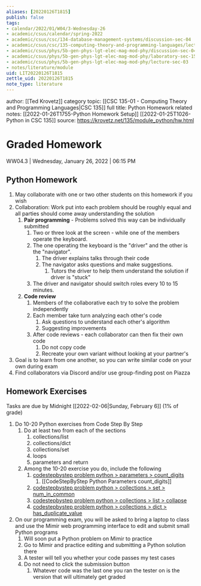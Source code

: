 ```yaml
---
aliases: [20220126T1815]
publish: false
tags:
- calendar/2022/01/W04/3-Wednesday-26
- academic/csus/calendar/spring-2022
- academic/csus/csc/134-database-management-systems/discussion-sec-04
- academic/csus/csc/135-computing-theory-and-programming-languages/lecture-sec-01
- academic/csus/phys/5b-gen-phys-lgt-elec-mag-mod-phy/discussion-sec-04
- academic/csus/phys/5b-gen-phys-lgt-elec-mag-mod-phy/laboratory-sec-15
- academic/csus/phys/5b-gen-phys-lgt-elec-mag-mod-phy/lecture-sec-03
- notes/literature/module
uid: LIT20220126T1815
zettle_uid: 20220126T1815
note_type: literature
---
```


author: [[Ted Krovetz]]
category topic: [[CSC 135-01 - Computing Theory and Programming Languages|CSC 135]]
full title: Python Homework
related notes: [[2022-01-26T1755-Python Homework Setup]] [[2022-01-25T1026-Python in CSC 135]]
source: <https://krovetz.net/135/module_python/hw.html>

# Graded Homework

WW04.3 | Wednesday, January 26, 2022 | 06:15 PM

## Python Homework

 1. May collaborate with one or two other students on this homework if you wish
 2. Collaboration: Work put into each problem should be roughly equal and all parties should come away understanding the solution
	 1. **Pair programming** - Problems solved this way can be individually submitted
		 1. Two or three look at the screen - while one of the members operate the keyboard. 
		 2. The one operating the keyboard is the "driver" and the other is the "navigator".
			 1. The driver explains talks through their code
			 2. The navigator asks questions and make suggestions.
				 1. Tutors the driver to help them understand the solution if driver is "stuck"
		 3. The driver and navigator should switch roles every 10 to 15 minutes.
	 2. **Code review**
		 1. Members of the collaborative each try to solve the problem independently
		 2. Each member take turn analyzing each other's code
			 1. Ask questions to understand each other's algorithm
			 2. Suggesting improvements
		 3. After code reviews - each collaborator can then fix their own code
			 1. Do not copy code
			 2. Recreate your own variant without looking at your partner's
 3. Goal is to learn from one another, so you can write similar code on your own during exam
 4. Find collaborators via Discord and/or use group-finding post on Piazza

## Homework Exercises

Tasks are due by Midnight [[2022-02-06|Sunday, February 6]] (1% of grade)

1. Do 10-20 Python exercises from Code Step By Step
	1. Do at least two from each of the sections
		1. collections/list
		2. collections/dict
		3. collections/set
		4. loops
		5. parameters and return
	2. Among the 10-20 exercise you do, include the following
		1. [codestepbystep problem python > parameters > count_digits](https://www.codestepbystep.com/problem/view/python/parameters/count_digits)
			1. [[CodeStepByStep Python Parameters count_digits]]
		2. [codestepbystep problem python > collections > set > num_in_common](https://www.codestepbystep.com/problem/view/python/collections/set/num_in_common)
		3. [codestepbystep problem python > collections > list > collapse](https://www.codestepbystep.com/problem/view/python/collections/list/collapse)
		4. [codestepbystep problem python > collections > dict > has_duplicate_value](https://www.codestepbystep.com/problem/view/python/collections/dict/has_duplicate_value)
2. On our programming exam, you will be asked to bring a laptop to class and use the Mimir web programming interface to edit and submit small Python programs
	1. Will soon put a Python problem on Mimir to practice
	2. Go to Mimir and practice editing and submitting a Python solution there
	3. A tester will tell you whether your code passes my test cases
	4. Do not need to click the submission button
		1. Whatever code was the last one you ran the tester on is the version that will ultimately get graded
